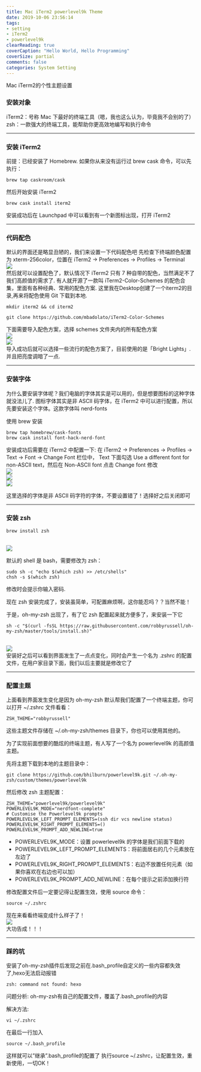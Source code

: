 ```yaml
---
title: Mac iTerm2 powerlevel9k Theme
date: 2019-10-06 23:56:14
tags:
- setting
- iTerm2
- powerlevel9k
clearReading: true
coverCaption: "Hello World, Hello Programming"
coverSize: partial
comments: false
categories: System Setting
---
```

Mac iTerm2的个性主题设置

<!--more-->

### 安装对象
iTerm2：号称 Mac 下最好的终端工具（嗯，我也这么认为，毕竟我不会别的了）
zsh：一款强大的终端工具，能帮助你更高效地编写和执行命令

***
### 安装 iTerm2
前提：已经安装了 Homebrew.
如果你从来没有运行过 brew cask 命令，可以先执行：
```
brew tap caskroom/cask
```
然后开始安装 iTerm2
```
brew cask install iterm2
```
安装成功后在 Launchpad 中可以看到有一个新图标出现，打开 iTerm2

***
### 代码配色
默认的界面还是略显丑陋的，我们来设置一下代码配色吧
先检查下终端颜色配置为 xterm-256color，位置在 iTerm2 -> Preferences -> Profiles -> Terminal
<br>
<img src="./1.png">
<br>
然后就可以设置配色了，默认情况下 iTerm2 只有 7 种自带的配色，当然满足不了我们高颜值的需求了.
有人就开源了一款叫 iTerm2-Color-Schemes 的配色合集，里面有各种经典、常用的配色方案.
这里我在Desktop创建了一个iterm2的目录,再来将配色使用 Git 下载到本地.

```
mkdir iterm2 && cd iterm2

git clone https://github.com/mbadolato/iTerm2-Color-Schemes
```

下面需要导入配色方案，选择 schemes 文件夹内的所有配色方案
<br>
<img src="./2.png">
<br>
<img src="./3.png">
<br>
导入成功后就可以选择一些流行的配色方案了，目前使用的是「Bright Lights」.并且把亮度调暗了一点.

***
### 安装字体

为什么要安装字体呢？我们电脑的字体其实是可以用的，但是想要图标的这种字体就没法儿了.
图标字体其实是非 ASCII 码字体，在 iTerm2 中可以进行配置，所以先要安装这个字体。这款字体叫 nerd-fonts

使用 brew 安装
```
brew tap homebrew/cask-fonts
brew cask install font-hack-nerd-font
```

安装成功后需要在 iTerm2 中配置一下:
在 iTerm2 -> Preferences -> Profiles -> Text -> Font -> Change Font 栏位中，
Text 下面勾选 Use a different font for non-ASCII text，然后在 Non-ASCII font 点击 Change font 修改
<br>
<img src="./4.png">
<br>
<img src="./5.png">
<br>
<img src="./6.png">
<br>

这里选择的字体是非 ASCII 码字符的字体，不要设置错了！选择好之后关闭即可

***
### 安装 zsh
```
brew install zsh
```
<br>
<img src="./7.png">

默认的 shell 是 bash，需要修改为 zsh：
```
sudo sh -c "echo $(which zsh) >> /etc/shells"
chsh -s $(which zsh)
```
修改时会提示你输入密码.

现在 zsh 安装完成了，安装虽简单，可配置麻烦啊，这你能忍吗？？当然不能！

于是，oh-my-zsh 出现了，有了它 zsh 配置起来就方便多了，来安装一下它
<br>
```
sh -c "$(curl -fsSL https://raw.githubusercontent.com/robbyrussell/oh-my-zsh/master/tools/install.sh)"
```
<br>
<img src="./8.png">
<br>
安装好之后可以看到界面发生了一点点变化，同时会产生一个名为 .zshrc 的配置文件，在用户家目录下面，我们以后主要就是修改它了

***
### 配置主题
上面看到界面发生变化是因为 oh-my-zsh 默认帮我们配置了一个终端主题，你可以打开 ~/.zshrc 文件看看：
```
ZSH_THEME="robbyrussell"
```

这些主题文件存储在 ~/.oh-my-zsh/themes 目录下，你也可以使用其他的。

为了实现前面想要的酷炫的终端主题，有人写了一个名为 powerlevel9k 的高颜值主题。

先将主题下载到本地的主题目录中：
```
git clone https://github.com/bhilburn/powerlevel9k.git ~/.oh-my-zsh/custom/themes/powerlevel9k
```

然后修改 zsh 主题配置：
```
ZSH_THEME="powerlevel9k/powerlevel9k"
POWERLEVEL9K_MODE="nerdfont-complete"
# Customise the Powerlevel9k prompts
POWERLEVEL9K_LEFT_PROMPT_ELEMENTS=(ssh dir vcs newline status)
POWERLEVEL9K_RIGHT_PROMPT_ELEMENTS=()
POWERLEVEL9K_PROMPT_ADD_NEWLINE=true
```

- POWERLEVEL9K_MODE：设置 powerlevel9k 的字体是我们前面下载的
- POWERLEVEL9K_LEFT_PROMPT_ELEMENTS：将前面居右的几个元素放在左边了
- POWERLEVEL9K_RIGHT_PROMPT_ELEMENTS：右边不放置任何元素（如果你喜欢在右边也可以加）
- POWERLEVEL9K_PROMPT_ADD_NEWLINE：在每个提示之前添加换行符

修改配置文件后一定要记得让配置生效，使用 source 命令：
```
source ~/.zshrc
```
现在来看看终端变成什么样子了！
<br>
<img src="./9.png">
<br>
大功告成！！！

***

### 踩的坑
安装了oh-my-zsh插件后发现之前在.bash_profile自定义的一些内容都失效了,hexo无法启动报错
```
zsh: command not found: hexo
```

问题分析:
oh-my-zsh有自己的配置文件，覆盖了.bash_profile的内容

解决方法:
```
vi ~/.zshrc
```
在最后一行加入
```
source ~/.bash_profile
```

这样就可以”继承”.bash_profile的配置了
执行source ~/.zshrc，让配置生效，重新使用，一切OK！
